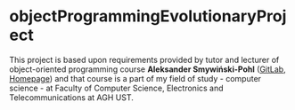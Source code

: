 # objectProgrammingEvolutionaryProject

This project is based upon requirements provided by tutor and lecturer of object-oriented programming course **Aleksander Smywiński-Pohl** ([GitLab](https://github.com/apohllo), [Homepage](http://apohllo.pl/))
and that course is a part of my field of study - computer science - at Faculty of Computer Science, Electronics and Telecommunications at AGH UST. 
